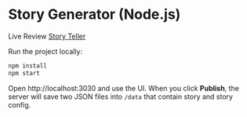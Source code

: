 # Story Generator (Node.js)

Live Review [Story Teller](https://4ee1b8c0f986.ngrok-free.app/)

Run the project locally:

```bash
npm install
npm start
```

Open http://localhost:3030 and use the UI. 
When you click **Publish**, the server will save two JSON files into `/data` that contain story and story config. 
